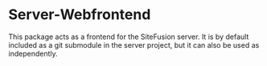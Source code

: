 # Server-Webfrontend
This package acts as a frontend for the SiteFusion server. It is by default included as a git submodule in the server project, but it can also be used as independently.
